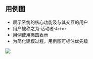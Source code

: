 ## 用例图

- 展示系统的核心功能及与其交互的用户
- 用户被称之为·活动者·`Actor`
- 用例使用椭圆表示
- 为简化建模过程，用例图可标注优先级

![](/work/UML/starUML/doc/picture/myusecase.png)

